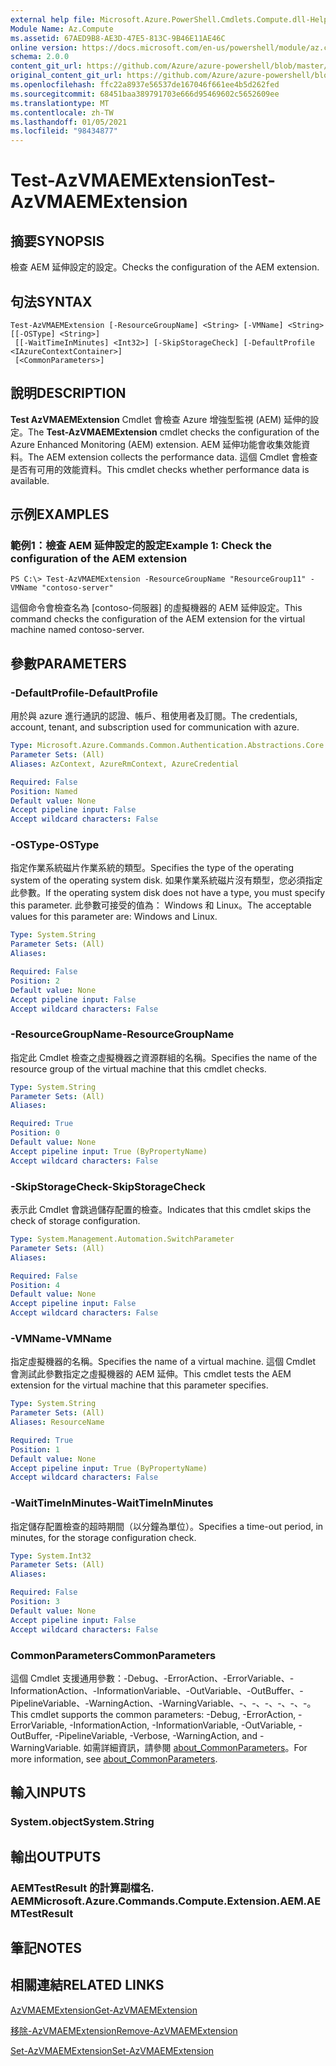 ```yaml
---
external help file: Microsoft.Azure.PowerShell.Cmdlets.Compute.dll-Help.xml
Module Name: Az.Compute
ms.assetid: 67AED9B8-AE3D-47E5-813C-9B46E11AE46C
online version: https://docs.microsoft.com/en-us/powershell/module/az.compute/test-azvmaemextension
schema: 2.0.0
content_git_url: https://github.com/Azure/azure-powershell/blob/master/src/Compute/Compute/help/Test-AzVMAEMExtension.md
original_content_git_url: https://github.com/Azure/azure-powershell/blob/master/src/Compute/Compute/help/Test-AzVMAEMExtension.md
ms.openlocfilehash: ffc22a8937e56537de167046f661ee4b5d262fed
ms.sourcegitcommit: 68451baa389791703e666d95469602c5652609ee
ms.translationtype: MT
ms.contentlocale: zh-TW
ms.lasthandoff: 01/05/2021
ms.locfileid: "98434877"
---
```

# <span data-ttu-id="1367a-101">Test-AzVMAEMExtension</span><span class="sxs-lookup"><span data-stu-id="1367a-101">Test-AzVMAEMExtension</span></span>

## <span data-ttu-id="1367a-102">摘要</span><span class="sxs-lookup"><span data-stu-id="1367a-102">SYNOPSIS</span></span>
<span data-ttu-id="1367a-103">檢查 AEM 延伸設定的設定。</span><span class="sxs-lookup"><span data-stu-id="1367a-103">Checks the configuration of the AEM extension.</span></span>

## <span data-ttu-id="1367a-104">句法</span><span class="sxs-lookup"><span data-stu-id="1367a-104">SYNTAX</span></span>

```
Test-AzVMAEMExtension [-ResourceGroupName] <String> [-VMName] <String> [[-OSType] <String>]
 [[-WaitTimeInMinutes] <Int32>] [-SkipStorageCheck] [-DefaultProfile <IAzureContextContainer>]
 [<CommonParameters>]
```

## <span data-ttu-id="1367a-105">說明</span><span class="sxs-lookup"><span data-stu-id="1367a-105">DESCRIPTION</span></span>
<span data-ttu-id="1367a-106">**Test AzVMAEMExtension** Cmdlet 會檢查 Azure 增強型監視 (AEM) 延伸的設定。</span><span class="sxs-lookup"><span data-stu-id="1367a-106">The **Test-AzVMAEMExtension** cmdlet checks the configuration of the Azure Enhanced Monitoring (AEM) extension.</span></span>
<span data-ttu-id="1367a-107">AEM 延伸功能會收集效能資料。</span><span class="sxs-lookup"><span data-stu-id="1367a-107">The AEM extension collects the performance data.</span></span>
<span data-ttu-id="1367a-108">這個 Cmdlet 會檢查是否有可用的效能資料。</span><span class="sxs-lookup"><span data-stu-id="1367a-108">This cmdlet checks whether performance data is available.</span></span>

## <span data-ttu-id="1367a-109">示例</span><span class="sxs-lookup"><span data-stu-id="1367a-109">EXAMPLES</span></span>

### <span data-ttu-id="1367a-110">範例1：檢查 AEM 延伸設定的設定</span><span class="sxs-lookup"><span data-stu-id="1367a-110">Example 1: Check the configuration of the AEM extension</span></span>
```
PS C:\> Test-AzVMAEMExtension -ResourceGroupName "ResourceGroup11" -VMName "contoso-server"
```

<span data-ttu-id="1367a-111">這個命令會檢查名為 [contoso-伺服器] 的虛擬機器的 AEM 延伸設定。</span><span class="sxs-lookup"><span data-stu-id="1367a-111">This command checks the configuration of the AEM extension for the virtual machine named contoso-server.</span></span>

## <span data-ttu-id="1367a-112">參數</span><span class="sxs-lookup"><span data-stu-id="1367a-112">PARAMETERS</span></span>

### <span data-ttu-id="1367a-113">-DefaultProfile</span><span class="sxs-lookup"><span data-stu-id="1367a-113">-DefaultProfile</span></span>
<span data-ttu-id="1367a-114">用於與 azure 進行通訊的認證、帳戶、租使用者及訂閱。</span><span class="sxs-lookup"><span data-stu-id="1367a-114">The credentials, account, tenant, and subscription used for communication with azure.</span></span>

```yaml
Type: Microsoft.Azure.Commands.Common.Authentication.Abstractions.Core.IAzureContextContainer
Parameter Sets: (All)
Aliases: AzContext, AzureRmContext, AzureCredential

Required: False
Position: Named
Default value: None
Accept pipeline input: False
Accept wildcard characters: False
```

### <span data-ttu-id="1367a-115">-OSType</span><span class="sxs-lookup"><span data-stu-id="1367a-115">-OSType</span></span>
<span data-ttu-id="1367a-116">指定作業系統磁片作業系統的類型。</span><span class="sxs-lookup"><span data-stu-id="1367a-116">Specifies the type of the operating system of the operating system disk.</span></span>
<span data-ttu-id="1367a-117">如果作業系統磁片沒有類型，您必須指定此參數。</span><span class="sxs-lookup"><span data-stu-id="1367a-117">If the operating system disk does not have a type, you must specify this parameter.</span></span>
<span data-ttu-id="1367a-118">此參數可接受的值為： Windows 和 Linux。</span><span class="sxs-lookup"><span data-stu-id="1367a-118">The acceptable values for this parameter are: Windows and Linux.</span></span>

```yaml
Type: System.String
Parameter Sets: (All)
Aliases:

Required: False
Position: 2
Default value: None
Accept pipeline input: False
Accept wildcard characters: False
```

### <span data-ttu-id="1367a-119">-ResourceGroupName</span><span class="sxs-lookup"><span data-stu-id="1367a-119">-ResourceGroupName</span></span>
<span data-ttu-id="1367a-120">指定此 Cmdlet 檢查之虛擬機器之資源群組的名稱。</span><span class="sxs-lookup"><span data-stu-id="1367a-120">Specifies the name of the resource group of the virtual machine that this cmdlet checks.</span></span>

```yaml
Type: System.String
Parameter Sets: (All)
Aliases:

Required: True
Position: 0
Default value: None
Accept pipeline input: True (ByPropertyName)
Accept wildcard characters: False
```

### <span data-ttu-id="1367a-121">-SkipStorageCheck</span><span class="sxs-lookup"><span data-stu-id="1367a-121">-SkipStorageCheck</span></span>
<span data-ttu-id="1367a-122">表示此 Cmdlet 會跳過儲存配置的檢查。</span><span class="sxs-lookup"><span data-stu-id="1367a-122">Indicates that this cmdlet skips the check of storage configuration.</span></span>

```yaml
Type: System.Management.Automation.SwitchParameter
Parameter Sets: (All)
Aliases:

Required: False
Position: 4
Default value: None
Accept pipeline input: False
Accept wildcard characters: False
```

### <span data-ttu-id="1367a-123">-VMName</span><span class="sxs-lookup"><span data-stu-id="1367a-123">-VMName</span></span>
<span data-ttu-id="1367a-124">指定虛擬機器的名稱。</span><span class="sxs-lookup"><span data-stu-id="1367a-124">Specifies the name of a virtual machine.</span></span>
<span data-ttu-id="1367a-125">這個 Cmdlet 會測試此參數指定之虛擬機器的 AEM 延伸。</span><span class="sxs-lookup"><span data-stu-id="1367a-125">This cmdlet tests the AEM extension for the virtual machine that this parameter specifies.</span></span>

```yaml
Type: System.String
Parameter Sets: (All)
Aliases: ResourceName

Required: True
Position: 1
Default value: None
Accept pipeline input: True (ByPropertyName)
Accept wildcard characters: False
```

### <span data-ttu-id="1367a-126">-WaitTimeInMinutes</span><span class="sxs-lookup"><span data-stu-id="1367a-126">-WaitTimeInMinutes</span></span>
<span data-ttu-id="1367a-127">指定儲存配置檢查的超時期間（以分鐘為單位）。</span><span class="sxs-lookup"><span data-stu-id="1367a-127">Specifies a time-out period, in minutes, for the storage configuration check.</span></span>

```yaml
Type: System.Int32
Parameter Sets: (All)
Aliases:

Required: False
Position: 3
Default value: None
Accept pipeline input: False
Accept wildcard characters: False
```

### <span data-ttu-id="1367a-128">CommonParameters</span><span class="sxs-lookup"><span data-stu-id="1367a-128">CommonParameters</span></span>
<span data-ttu-id="1367a-129">這個 Cmdlet 支援通用參數：-Debug、-ErrorAction、-ErrorVariable、-InformationAction、-InformationVariable、-OutVariable、-OutBuffer、-PipelineVariable、-WarningAction、-WarningVariable、-、-、-、-、-、-。</span><span class="sxs-lookup"><span data-stu-id="1367a-129">This cmdlet supports the common parameters: -Debug, -ErrorAction, -ErrorVariable, -InformationAction, -InformationVariable, -OutVariable, -OutBuffer, -PipelineVariable, -Verbose, -WarningAction, and -WarningVariable.</span></span> <span data-ttu-id="1367a-130">如需詳細資訊，請參閱 [about_CommonParameters](http://go.microsoft.com/fwlink/?LinkID=113216)。</span><span class="sxs-lookup"><span data-stu-id="1367a-130">For more information, see [about_CommonParameters](http://go.microsoft.com/fwlink/?LinkID=113216).</span></span>

## <span data-ttu-id="1367a-131">輸入</span><span class="sxs-lookup"><span data-stu-id="1367a-131">INPUTS</span></span>

### <span data-ttu-id="1367a-132">System.object</span><span class="sxs-lookup"><span data-stu-id="1367a-132">System.String</span></span>

## <span data-ttu-id="1367a-133">輸出</span><span class="sxs-lookup"><span data-stu-id="1367a-133">OUTPUTS</span></span>

### <span data-ttu-id="1367a-134">AEMTestResult 的計算副檔名. AEM</span><span class="sxs-lookup"><span data-stu-id="1367a-134">Microsoft.Azure.Commands.Compute.Extension.AEM.AEMTestResult</span></span>

## <span data-ttu-id="1367a-135">筆記</span><span class="sxs-lookup"><span data-stu-id="1367a-135">NOTES</span></span>

## <span data-ttu-id="1367a-136">相關連結</span><span class="sxs-lookup"><span data-stu-id="1367a-136">RELATED LINKS</span></span>

[<span data-ttu-id="1367a-137">AzVMAEMExtension</span><span class="sxs-lookup"><span data-stu-id="1367a-137">Get-AzVMAEMExtension</span></span>](./Get-AzVMAEMExtension.md)

[<span data-ttu-id="1367a-138">移除-AzVMAEMExtension</span><span class="sxs-lookup"><span data-stu-id="1367a-138">Remove-AzVMAEMExtension</span></span>](./Remove-AzVMAEMExtension.md)

[<span data-ttu-id="1367a-139">Set-AzVMAEMExtension</span><span class="sxs-lookup"><span data-stu-id="1367a-139">Set-AzVMAEMExtension</span></span>](./Set-AzVMAEMExtension.md)


